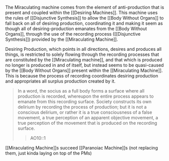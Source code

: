 The Miraculating machine comes from the element of anti-production that is present and coupled within the [[Desiring Machines]]. This machine uses the rules of [[Disjunctive Synthesis]] to allow the [[Body Without Organs]] to fall back on all of desiring production, coordinating it and making it seem as though all of desiring-production emanates from the [[Body Without Organs]], through the use of the recording process ([[Disjunctive Synthesis]]) provided by the [[Miraculating Machine]].

Desiring Production, which points in all directions, desires and produces all things, is restricted to solely flowing through the recording processes that are constituted by the [[Miraculating machine]], and that which is produced no longer is produced in and of itself, but instead seems to be quasi-caused by the [[Body Without Organs]] present within the [[Miraculating Machine]]. This is because the process of recording coordinates desiring production and appropriates all surplus production created by it. 

>In a word, the socius as a full body forms a surface where all production is recorded, whereupon the entire process appears to emanate from this recording surface. Society constructs its own delirium by recording the process of production; but it is not a conscious delirium, or rather it is a true consciousness of a false movement, a true perception of an apparent objective movement, a true perception of the movement that is produced on the recording surface.
>>AO10::1

[[Miraculating Machine]]s succeed [[Paranoiac Machine]]s (not replacing them, just kinda laying on top of the PMs)